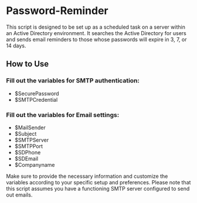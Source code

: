 # Password-Reminder
This script is designed to be set up as a scheduled task on a server within an Active Directory environment.
It searches the Active Directory for users and sends email reminders to those whose passwords will expire in 3, 7, or 14 days.

## How to Use

### Fill out the variables for SMTP authentication:

* $SecurePassword
* $SMTPCredential

### Fill out the variables for Email settings:

* $MailSender
* $Subject
* $SMTPServer
* $SMTPPort
* $SDPhone
* $SDEmail
* $Companyname

Make sure to provide the necessary information and customize the variables according to your specific setup and preferences.
Please note that this script assumes you have a functioning SMTP server configured to send out emails.